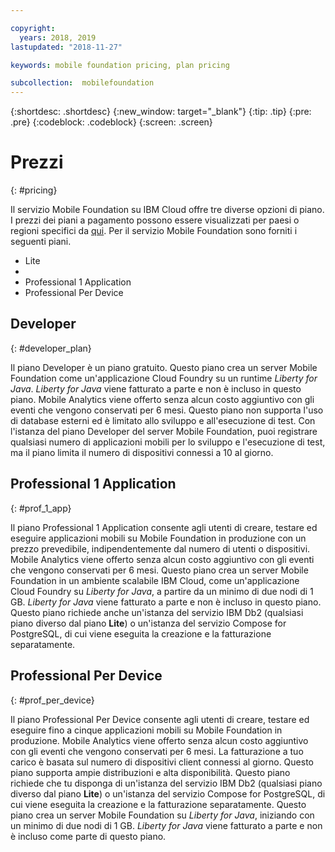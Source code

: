 ```yaml
---

copyright:
  years: 2018, 2019
lastupdated: "2018-11-27"

keywords: mobile foundation pricing, plan pricing

subcollection:  mobilefoundation
---
```


{:shortdesc: .shortdesc}
{:new_window: target="_blank"}
{:tip: .tip}
{:pre: .pre}
{:codeblock: .codeblock}
{:screen: .screen}

# Prezzi
{: #pricing}

Il servizio Mobile Foundation su IBM Cloud offre tre diverse opzioni di piano. I prezzi dei piani a pagamento possono essere visualizzati per paesi o regioni specifici da [qui](https://cloud.ibm.com/catalog/services/mobile-foundation). Per il servizio Mobile Foundation sono forniti i seguenti piani.
* Lite
* 
* Professional 1 Application
* Professional Per Device

## Developer
{: #developer_plan}

Il piano Developer è un piano gratuito. Questo piano crea un server Mobile Foundation come un'applicazione Cloud Foundry su un runtime *Liberty for Java*. *Liberty for Java* viene fatturato a parte e non è incluso in questo piano. Mobile Analytics viene offerto senza alcun costo aggiuntivo con gli eventi che vengono conservati per 6 mesi. Questo piano non supporta l'uso di database esterni ed è limitato allo sviluppo e all'esecuzione di test. Con l'istanza del piano Developer del server Mobile Foundation, puoi registrare qualsiasi numero di applicazioni mobili per lo sviluppo e l'esecuzione di test, ma il piano limita il numero di dispositivi connessi a 10 al giorno. 

## Professional 1 Application
{: #prof_1_app}

Il piano Professional 1 Application consente agli utenti di creare, testare ed eseguire applicazioni mobili su Mobile Foundation in produzione con un prezzo prevedibile, indipendentemente dal numero di utenti o dispositivi. Mobile Analytics viene offerto senza alcun costo aggiuntivo con gli eventi che vengono conservati per 6 mesi. Questo piano crea un server Mobile Foundation in un ambiente scalabile IBM Cloud, come un'applicazione Cloud Foundry su *Liberty for Java*, a partire da un minimo di due nodi di 1 GB. *Liberty for Java* viene fatturato a parte e non è incluso in questo piano. Questo piano richiede anche un'istanza del servizio IBM Db2 (qualsiasi piano diverso dal piano **Lite**) o un'istanza del servizio Compose for PostgreSQL, di cui viene eseguita la creazione e la fatturazione separatamente.

## Professional Per Device
{: #prof_per_device}

Il piano Professional Per Device consente agli utenti di creare, testare ed eseguire fino a cinque applicazioni mobili su Mobile Foundation in produzione. Mobile Analytics viene offerto senza alcun costo aggiuntivo con gli eventi che vengono conservati per 6 mesi. La fatturazione a tuo carico è basata sul numero di dispositivi client connessi al giorno. Questo piano supporta ampie distribuzioni e alta disponibilità. Questo piano richiede che tu disponga di un'istanza del servizio IBM Db2 (qualsiasi piano diverso dal piano **Lite**) o un'istanza del servizio Compose for PostgreSQL, di cui viene eseguita la creazione e la fatturazione separatamente. Questo piano crea un server Mobile Foundation su *Liberty for Java*, iniziando con un minimo di due nodi di 1 GB. *Liberty for Java* viene fatturato a parte e non è incluso come parte di questo piano. 
